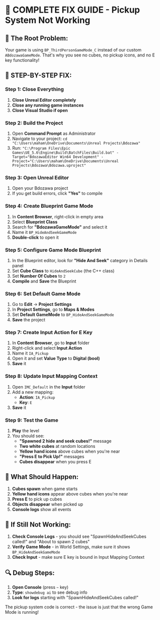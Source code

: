 # 🎯 COMPLETE FIX GUIDE - Pickup System Not Working

## 🚨 The Root Problem:
Your game is using `BP_ThirdPersonGameMode_C` instead of our custom `ABdozawaGameMode`. That's why you see no cubes, no pickup icons, and no E key functionality!

## 🔧 STEP-BY-STEP FIX:

### Step 1: Close Everything
1. **Close Unreal Editor completely**
2. **Close any running game instances**
3. **Close Visual Studio if open**

### Step 2: Build the Project
1. Open **Command Prompt** as Administrator
2. Navigate to your project: `cd "C:\Users\maham\OneDrive\Documents\Unreal Projects\Bdozawa"`
3. Run: `"C:\Program Files\Epic Games\UE_5.6\Engine\Build\BatchFiles\Build.bat" -Target="BdozawaEditor Win64 Development" -Project="C:\Users\maham\OneDrive\Documents\Unreal Projects\Bdozawa\Bdozawa.uproject"`

### Step 3: Open Unreal Editor
1. Open your Bdozawa project
2. If you get build errors, click **"Yes"** to compile

### Step 4: Create Blueprint Game Mode
1. In **Content Browser**, right-click in empty area
2. Select **Blueprint Class**
3. Search for **"BdozawaGameMode"** and select it
4. Name it `BP_HideAndSeekGameMode`
5. **Double-click** to open it

### Step 5: Configure Game Mode Blueprint
1. In the Blueprint editor, look for **"Hide And Seek"** category in Details panel
2. Set **Cube Class** to `HideAndSeekCube` (the C++ class)
3. Set **Number Of Cubes** to `2`
4. **Compile** and **Save** the Blueprint

### Step 6: Set Default Game Mode
1. Go to **Edit** → **Project Settings**
2. In **Project Settings**, go to **Maps & Modes**
3. Set **Default GameMode** to `BP_HideAndSeekGameMode`
4. **Save** the project

### Step 7: Create Input Action for E Key
1. In **Content Browser**, go to **Input** folder
2. Right-click and select **Input Action**
3. Name it `IA_Pickup`
4. Open it and set **Value Type** to **Digital (bool)**
5. **Save** it

### Step 8: Update Input Mapping Context
1. Open `IMC_Default` in the **Input** folder
2. Add a new mapping:
   - **Action**: `IA_Pickup`
   - **Key**: `E`
3. **Save** it

### Step 9: Test the Game
1. **Play** the level
2. You should see:
   - **"Spawned 2 hide and seek cubes!"** message
   - **Two white cubes** at random locations
   - **Yellow hand icons** above cubes when you're near
   - **"Press E to Pick Up!"** messages
   - **Cubes disappear** when you press E

## 🎯 What Should Happen:
1. **Cubes spawn** when game starts
2. **Yellow hand icons** appear above cubes when you're near
3. **Press E** to pick up cubes
4. **Objects disappear** when picked up
5. **Console logs** show all events

## 🚨 If Still Not Working:
1. **Check Console Logs** - you should see "SpawnHideAndSeekCubes called!" and "About to spawn 2 cubes"
2. **Verify Game Mode** - in World Settings, make sure it shows `BP_HideAndSeekGameMode`
3. **Check Input** - make sure E key is bound in Input Mapping Context

## 🔍 Debug Steps:
1. **Open Console** (press `~` key)
2. **Type**: `showdebug ai` to see debug info
3. **Look for logs** starting with "SpawnHideAndSeekCubes called!"

The pickup system code is correct - the issue is just that the wrong Game Mode is running!
